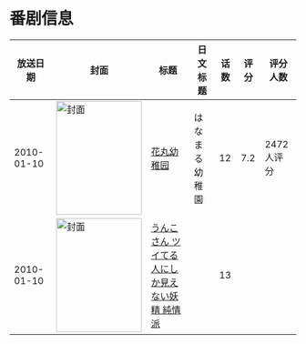 # 番剧信息

|放送日期|封面|标题|日文标题|话数|评分|评分人数|
|---|---|---|---|---|---|---|
|2010-01-10|<img src="//lain.bgm.tv/pic/cover/c/42/c8/3848_Z5Lnm.jpg" alt="封面" style="width:150px;height:200px;object-fit:cover;">|[花丸幼稚园](https://bangumi.tv/subject/3848)|はなまる幼稚園|12|7.2|2472人评分|
|2010-01-10|<img src="//lain.bgm.tv/pic/cover/c/fe/7d/334111_CiuMk.jpg" alt="封面" style="width:150px;height:200px;object-fit:cover;">|[うんこさん ツイてる人にしか見えない妖精 純情派](https://bangumi.tv/subject/334111)||13|||
